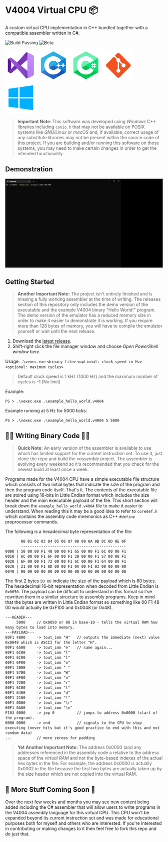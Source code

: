 # V4004 Virtual CPU 📦
A custom virtual CPU implementation in C++ bundled together with a compatible assembler written in C#.

<p>
  <img alt="Build Passing" src="https://img.shields.io/static/v1?label=Build&message=Passing&color=limegreen&style=flat-square&logo=cplusplus&logoColor=white"/>
  <img alt="Beta" src="https://img.shields.io/static/v1?label=Latest&message=0.1.1&color=green&style=flat-square"/>
</p>

<p>
  <a href="https://visualstudio.microsoft.com/vs/"><img alt="Visual Studio" src="https://github.com/a4004/a4004/raw/main/www/svg/vs19.svg"/></a>
  <a href="https://gcc.gnu.org/"><img alt="C++" src="https://github.com/a4004/a4004/raw/main/www/svg/cpp.svg"/></a>
  <a href="https://dotnet.microsoft.com/"><img alt="C#" src="https://github.com/a4004/a4004/raw/main/www/svg/csharp.svg"/></a>
  <a href="https://git-scm.com/"><img alt="Git" src="https://github.com/a4004/a4004/raw/main/www/svg/git.svg"/></a>
  <a href="https://www.microsoft.com/en-us/windows/"><img alt="Windows" src="https://github.com/a4004/a4004/raw/main/www/svg/w10.svg"/></a> 
</p>

> **Important Note**: This software was developed using *Windows* C++ libraries including `conio.h` that may not be available on POSIX systems like *GNU/Linux* or *macOS* and, if available, correct usage of any substitute libraries may not be present within the source code of this project. If you are building and/or running this software on those systems, you may need to make certain changes in order to get the intended functionality.

## Demonstration
![Demo Animation in APNG Format](https://raw.githubusercontent.com/a4004/v4004cpu/master/demo.png)

## Getting Started
> **Another Important Note:** The project isn't entirely finished and is missing a fully working assembler at the time of writing. The releases section of this repository only includes the demo version of the executable and the example V4004 binary "Hello World!" program. The demo version of the emulator has a reduced memory size in order to make it easier to demonstrate it is working. If you require more than 128 bytes of memory, you will have to compile the emulator yourself or wait until the next release.
1. Download the [latest release](https://github.com/a4004/v4004cpu/releases).
2. Shift-right click the file manager window and choose *Open PowerShell window here*.

Usage:  `.\vexec.exe` `<binary file>` `<optional: clock speed in Hz>` `<optional: maximum cycles>`
> Default clock speed is 1 kHz (1000 Hz) and the maximum number of cycles is -1 (No limit)

Example:
```
PS > .\vexec.exe .\example_hello_world.v4004
```
Example running at 5 Hz for 5000 ticks:
```
PS > .\vexec.exe .\example_hello_world.v4004 5 5000
```

## 👨‍💻 Writing Binary Code 👨‍💻
> **Quick Note:** An early version of the assembler is available to use which has limited support for the current instruction set. To use it, just clone the repo and build the *vassemble* project. The assembler is evolving every weekend so it's recommended that you check for the newest build at least once a week.

Programs made for the V4004 CPU have a simple executable file structure which consists of two initial bytes that indicate the size of the program and then the program code itself. That's it. The contents of the executable file are stored using 16-bits in Little Endian format which includes the size header and the main executable payload of the file. This short section will break down the `example_hello_world.v4004` file to make it easier to understand. When reading this it may be a good idea to refer to `coredef.h` which contains the assembly code mnemonics as C++ `#define` preprocessor commands.
 
The following is a hexadecimal byte representation of the file:
```
       00 01 02 03 04 05 06 07 08 09 0A 0B 0C 0D 0E 0F
       -----------------------------------------------
0000 | 50 00 00 F1 48 00 00 F1 65 00 00 F1 6C 00 00 F1
0010 | 6C 00 00 F1 6F 00 00 F1 20 00 00 F1 57 00 00 F1
0020 | 6F 00 00 F1 72 00 00 F1 6C 00 00 F1 64 00 00 F1
0030 | 21 00 00 F1 0D 00 00 F1 0A 00 F1 03 00 00 00 00
0040 | 00 00 00 00 00 00 00 00 00 00 00 00 00 00 00 00
```
The first 2 bytes `50 00` indicate the size of the payload which is 80 bytes. The hexadecimal 16-bit representation when decoded from Little Endian is `0x0050`.
The payload can be difficult to understand in this format so I've rewritten them in a similar structure to assembly programs. Keep in mind that the bytes are written in Little Endian format so something like 00 F1 48 00 would actually be 0xF100 and 0x0048 (or 0x48).

```
---HEADER---
     5000     // 0x0050 or 80 in base-10 - tells the virtual RAM how many bytes to load into memory.
---PAYLOAD---
00F1 4800     -> tout_imm "H"   // outputs the immediate (next) value 0x0048 which is ASCII for the letter "H".
00F1 6500     -> tout_imm "e"   // same again...
00F1 6C00     -> tout_imm "l"
00F1 6C00     -> tout_imm "l"
00F1 6F00     -> tout_imm "o"
00F1 2000     -> tout_imm " "
00F1 5700     -> tout_imm "W"
00F1 6F00     -> tout_imm "o"
00F1 7200     -> tout_imm "r"
00F1 6C00     -> tout_imm "l"
00F1 6400     -> tout_imm "d"
00F1 2100     -> tout_imm "!"
00F1 0D00     -> tout_imm "\r"
00F1 0A00     -> tout_imm "\n"
F103 0000     -> jmp 0          // jumps to address 0x0000 (start of the program).
0000 0000     -> end            // signals to the CPU to stop executing (never hits but it's good practice to end with this and not random data)
...           // more zeroes for padding
```
> **Yet Another Important Note:** The address 0x0000 (and any addresses referenced in the assembly code a relative to the address space of the *virtual RAM* and not the byte-based indexes of the actual hex bytes in the file. For example, the address 0x0000 is actually 0x0002 in the file because the first two bytes are actually taken up by the size header which are not copied into the virtual RAM.


## 🚧 More Stuff Coming Soon 🚧 
Over the next few weeks and months you may see new content being added including the C# assembler that will allow users to write programs in the V4004 assembly language for this virtual CPU. This CPU won't be expanded beyond its current instruction set and was made for educational purposes both for myself and others who are interested. If you're interested in contributing or making changes to it then feel free to fork this repo and do just that.
